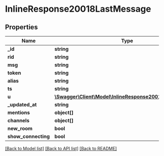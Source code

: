 # InlineResponse20018LastMessage

## Properties
Name | Type | Description | Notes
------------ | ------------- | ------------- | -------------
**_id** | **string** |  | [optional] 
**rid** | **string** |  | [optional] 
**msg** | **string** |  | [optional] 
**token** | **string** |  | [optional] 
**alias** | **string** |  | [optional] 
**ts** | **string** |  | [optional] 
**u** | [**\Swagger\Client\Model\InlineResponse20018LastMessageU**](InlineResponse20018LastMessageU.md) |  | [optional] 
**_updated_at** | **string** |  | [optional] 
**mentions** | **object[]** |  | [optional] 
**channels** | **object[]** |  | [optional] 
**new_room** | **bool** |  | [optional] 
**show_connecting** | **bool** |  | [optional] 

[[Back to Model list]](../../README.md#documentation-for-models) [[Back to API list]](../../README.md#documentation-for-api-endpoints) [[Back to README]](../../README.md)

